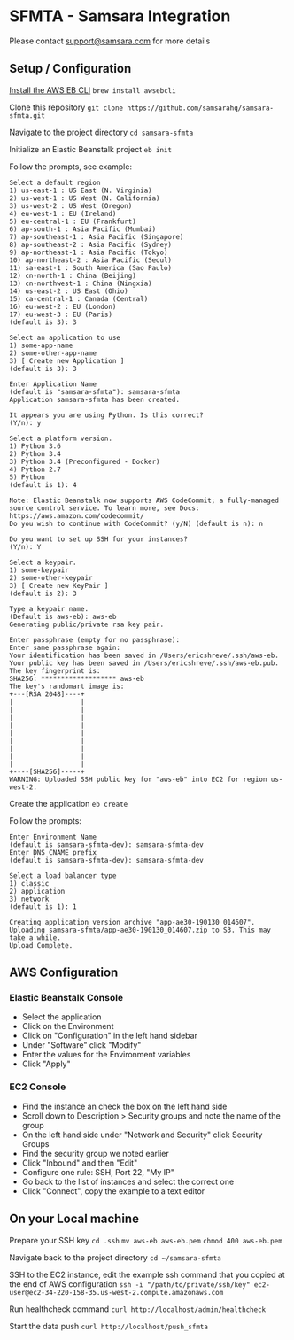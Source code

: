 # SFMTA - Samsara Integration

Please contact support@samsara.com for more details

## Setup / Configuration

[Install the AWS EB CLI](https://docs.aws.amazon.com/elasticbeanstalk/latest/dg/eb-cli3-install.html#eb-cli3-install.cli-only)
`brew install awsebcli`

Clone this repository
`git clone https://github.com/samsarahq/samsara-sfmta.git`

Navigate to the project directory
`cd samsara-sfmta`

Initialize an Elastic Beanstalk project
`eb init`

Follow the prompts, see example:

```{bash}
Select a default region
1) us-east-1 : US East (N. Virginia)
2) us-west-1 : US West (N. California)
3) us-west-2 : US West (Oregon)
4) eu-west-1 : EU (Ireland)
5) eu-central-1 : EU (Frankfurt)
6) ap-south-1 : Asia Pacific (Mumbai)
7) ap-southeast-1 : Asia Pacific (Singapore)
8) ap-southeast-2 : Asia Pacific (Sydney)
9) ap-northeast-1 : Asia Pacific (Tokyo)
10) ap-northeast-2 : Asia Pacific (Seoul)
11) sa-east-1 : South America (Sao Paulo)
12) cn-north-1 : China (Beijing)
13) cn-northwest-1 : China (Ningxia)
14) us-east-2 : US East (Ohio)
15) ca-central-1 : Canada (Central)
16) eu-west-2 : EU (London)
17) eu-west-3 : EU (Paris)
(default is 3): 3

Select an application to use
1) some-app-name
2) some-other-app-name
3) [ Create new Application ]
(default is 3): 3

Enter Application Name
(default is "samsara-sfmta"): samsara-sfmta
Application samsara-sfmta has been created.

It appears you are using Python. Is this correct?
(Y/n): y

Select a platform version.
1) Python 3.6
2) Python 3.4
3) Python 3.4 (Preconfigured - Docker)
4) Python 2.7
5) Python
(default is 1): 4

Note: Elastic Beanstalk now supports AWS CodeCommit; a fully-managed source control service. To learn more, see Docs: https://aws.amazon.com/codecommit/
Do you wish to continue with CodeCommit? (y/N) (default is n): n

Do you want to set up SSH for your instances?
(Y/n): Y

Select a keypair.
1) some-keypair
2) some-other-keypair
3) [ Create new KeyPair ]
(default is 2): 3

Type a keypair name.
(Default is aws-eb): aws-eb
Generating public/private rsa key pair.

Enter passphrase (empty for no passphrase): 
Enter same passphrase again: 
Your identification has been saved in /Users/ericshreve/.ssh/aws-eb.
Your public key has been saved in /Users/ericshreve/.ssh/aws-eb.pub.
The key fingerprint is:
SHA256: ******************* aws-eb
The key's randomart image is:
+---[RSA 2048]----+
|                 |
|                 |
|                 |
|                 |
|                 |
|                 |
|                 |
|                 |
|                 |
+----[SHA256]-----+
WARNING: Uploaded SSH public key for "aws-eb" into EC2 for region us-west-2.
```

Create the application
`eb create`

Follow the prompts:

```{bash}
Enter Environment Name
(default is samsara-sfmta-dev): samsara-sfmta-dev
Enter DNS CNAME prefix
(default is samsara-sfmta-dev): samsara-sfmta-dev

Select a load balancer type
1) classic
2) application
3) network
(default is 1): 1

Creating application version archive "app-ae30-190130_014607".
Uploading samsara-sfmta/app-ae30-190130_014607.zip to S3. This may take a while.
Upload Complete.
```

## AWS Configuration

### Elastic Beanstalk Console

- Select the application
- Click on the Environment
- Click on "Configuration" in the left hand sidebar
- Under "Software" click "Modify"
- Enter the values for the Environment variables
- Click "Apply"

### EC2 Console

- Find the instance an check the box on the left hand side
- Scroll down to Description > Security groups and note the name of the group
- On the left hand side under "Network and Security" click Security Groups
- Find the security group we noted earlier
- Click "Inbound" and then "Edit"
- Configure one rule: SSH, Port 22, "My IP"
- Go back to the list of instances and select the correct one
- Click "Connect", copy the example to a text editor

## On your Local machine

Prepare your SSH key
`cd .ssh`
`mv aws-eb aws-eb.pem`
`chmod 400 aws-eb.pem`

Navigate back to the project directory
`cd ~/samsara-sfmta`

SSH to the EC2 instance, edit the example ssh command that you copied at the end
of AWS configuration
`ssh -i "/path/to/private/ssh/key" ec2-user@ec2-34-220-158-35.us-west-2.compute.amazonaws.com`

Run healthcheck command
`curl http://localhost/admin/healthcheck`

Start the data push
`curl http://localhost/push_sfmta`